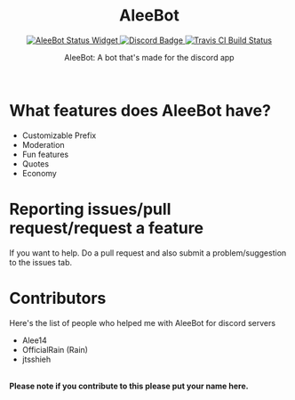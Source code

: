 <div align="center">
  <h1>AleeBot</h1>
<a href="https://discordbots.org/bot/282547024547545109"><img src="https://discordbots.org/api/widget/status/282547024547545109.svg" alt="AleeBot Status Widget" />
  </a><a href="https://discord.gg/EFhRDqG"><img src="https://img.shields.io/discord/243022206437687296.svg?colorB=7289DA&label=discord" alt="Discord Badge"> </a><a href="https://travis-ci.org/AleeCorp/AleeBot"><img src="https://travis-ci.org/AleeCorp/AleeBot.svg?branch=master" alt="Travis CI Build Status" /></a>

  <p>AleeBot: A bot that's made for the discord app</p>
 </div>
<br>
<h1>What features does AleeBot have?</h1>
<ul>
  <li>Customizable Prefix</li>
  <li>Moderation</li>
  <li>Fun features</li>
  <li>Quotes</li>
  <li>Economy</li>
</ul>
<h1>Reporting issues/pull request/request a feature</h1>
<p>If you want to help. Do a pull request and also submit a problem/suggestion to the issues tab.</p>
<h1>Contributors</h1>
<p>Here's the list of people who helped me with AleeBot for discord servers</p>
<ul>
  <li>Alee14</li>
  <li>OfficialRain (Rain)</li>
  <li>jtsshieh</li>
</ul>
<br>
<b>Please note if you contribute to this please put your name here.</b>
